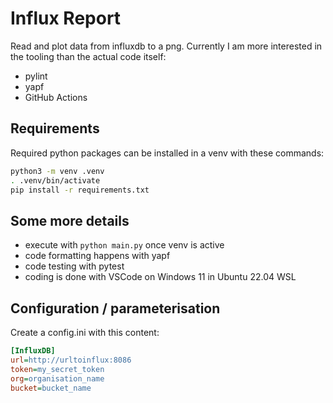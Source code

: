 # Influx Report

Read and plot data from influxdb to a png. Currently I am more interested in the tooling than the actual code itself:

- pylint
- yapf
- GitHub Actions

## Requirements

Required python packages can be installed in a venv with these commands:

```bash
python3 -m venv .venv
. .venv/bin/activate
pip install -r requirements.txt
```

## Some more details

- execute with `python main.py` once venv is active
- code formatting happens with yapf
- code testing with pytest
- coding is done with VSCode on Windows 11 in Ubuntu 22.04 WSL

## Configuration / parameterisation

Create a config.ini with this content:

```ini
[InfluxDB]
url=http://urltoinflux:8086
token=my_secret_token
org=organisation_name
bucket=bucket_name
```
